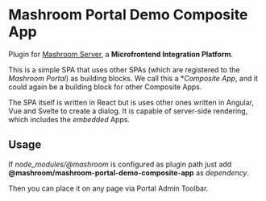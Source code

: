 
# Mashroom Portal Demo Composite App

Plugin for [Mashroom Server](https://www.mashroom-server.com), a **Microfrontend Integration Platform**.

This is a simple SPA that uses other SPAs (which are registered to the _Mashroom Portal_) as building blocks.
We call this a **Composite App*, and it could again be a building block for other Composite Apps.

The SPA itself is written in React but is uses other ones written in Angular, Vue and Svelte to create a dialog.
It is capable of server-side rendering, which includes the *embedded* Apps.

## Usage

If *node_modules/@mashroom* is configured as plugin path just add **@mashroom/mashroom-portal-demo-composite-app** as *dependency*.

Then you can place it on any page via Portal Admin Toolbar.
